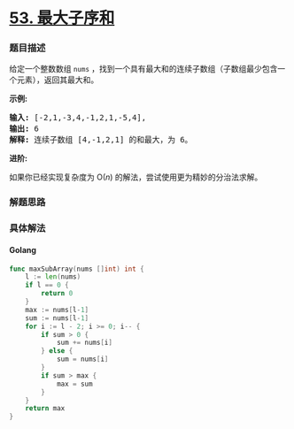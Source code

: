 # [53. 最大子序和](https://leetcode-cn.com/problems/maximum-subarray)

### 题目描述

<p>给定一个整数数组 <code>nums</code>&nbsp;，找到一个具有最大和的连续子数组（子数组最少包含一个元素），返回其最大和。</p>

<p><strong>示例:</strong></p>

<pre><strong>输入:</strong> [-2,1,-3,4,-1,2,1,-5,4],
<strong>输出:</strong> 6
<strong>解释:</strong>&nbsp;连续子数组&nbsp;[4,-1,2,1] 的和最大，为&nbsp;6。
</pre>

<p><strong>进阶:</strong></p>

<p>如果你已经实现复杂度为 O(<em>n</em>) 的解法，尝试使用更为精妙的分治法求解。</p>



### 解题思路


### 具体解法



#### **Golang**
```go
func maxSubArray(nums []int) int {
	l := len(nums)
	if l == 0 {
		return 0
	}
	max := nums[l-1]
	sum := nums[l-1]
	for i := l - 2; i >= 0; i-- {
		if sum > 0 {
			sum += nums[i]
		} else {
			sum = nums[i]
		}
		if sum > max {
			max = sum
		}
	}
	return max
}
```


